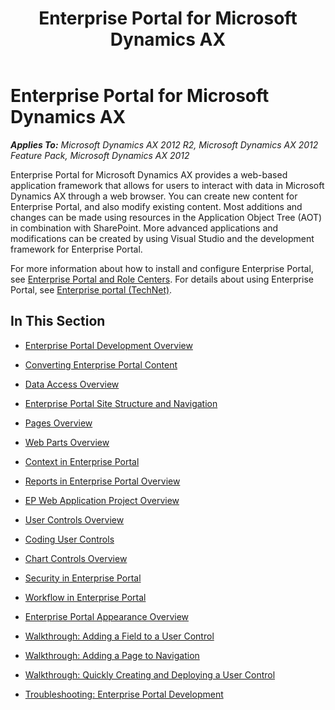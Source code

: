﻿---
title: Enterprise Portal for Microsoft Dynamics AX
TOCTitle: Enterprise Portal
ms:assetid: aec18c10-d8be-4177-86f7-a74e9853d76c
ms:mtpsurl: https://msdn.microsoft.com/en-us/library/Aa855178(v=AX.60)
ms:contentKeyID: 35245618
ms.date: 04/30/2013
mtps_version: v=AX.60
---

# Enterprise Portal for Microsoft Dynamics AX 


_**Applies To:** Microsoft Dynamics AX 2012 R2, Microsoft Dynamics AX 2012 Feature Pack, Microsoft Dynamics AX 2012_

Enterprise Portal for Microsoft Dynamics AX provides a web-based application framework that allows for users to interact with data in Microsoft Dynamics AX through a web browser. You can create new content for Enterprise Portal, and also modify existing content. Most additions and changes can be made using resources in the Application Object Tree (AOT) in combination with SharePoint. More advanced applications and modifications can be created by using Visual Studio and the development framework for Enterprise Portal.

For more information about how to install and configure Enterprise Portal, see [Enterprise Portal and Role Centers](https://msdn.microsoft.com/en-us/library/gg751374\(v=ax.60\)). For details about using Enterprise Portal, see [Enterprise portal (TechNet)](https://msdn.microsoft.com/en-us/library/hh272853\(v=ax.60\)).


## In This Section

  - [Enterprise Portal Development Overview](enterprise-portal-development-overview.md)  

  - [Converting Enterprise Portal Content](converting-enterprise-portal-content.md)  

  - [Data Access Overview](data-access-overview.md)  

  - [Enterprise Portal Site Structure and Navigation](enterprise-portal-site-structure-and-navigation.md)  

  - [Pages Overview](pages-overview.md)  

  - [Web Parts Overview](web-parts-overview.md)  

  - [Context in Enterprise Portal](context-in-enterprise-portal.md)  

  - [Reports in Enterprise Portal Overview](reports-in-enterprise-portal-overview.md)  

  - [EP Web Application Project Overview](ep-web-application-project-overview.md)  

  - [User Controls Overview](user-controls-overview.md)  

  - [Coding User Controls](coding-user-controls.md)  

  - [Chart Controls Overview](chart-controls-overview.md)  

  - [Security in Enterprise Portal](security-in-enterprise-portal.md)  

  - [Workflow in Enterprise Portal](workflow-in-enterprise-portal.md)  

  - [Enterprise Portal Appearance Overview](enterprise-portal-appearance-overview.md)  

  - [Walkthrough: Adding a Field to a User Control](walkthrough-adding-a-field-to-a-user-control.md)  

  - [Walkthrough: Adding a Page to Navigation](walkthrough-adding-a-page-to-navigation.md)  

  - [Walkthrough: Quickly Creating and Deploying a User Control](walkthrough-quickly-creating-and-deploying-a-user-control.md)  

  - [Troubleshooting: Enterprise Portal Development](troubleshooting-enterprise-portal-development.md)

